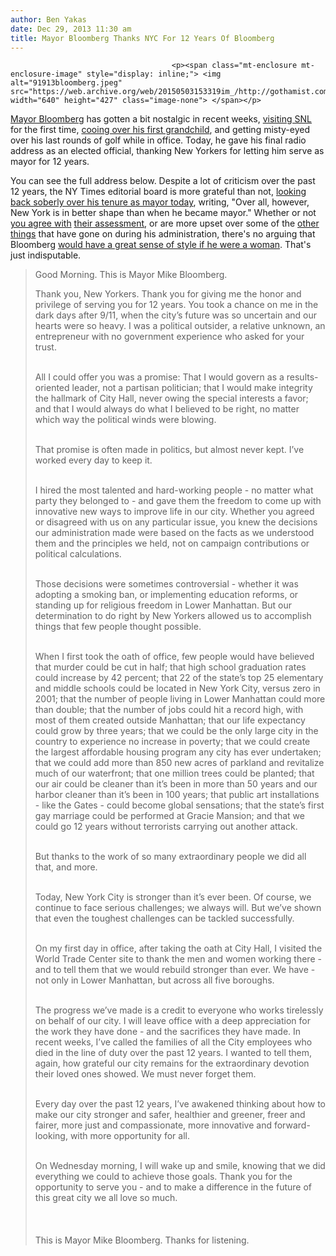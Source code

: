 ```yaml
---
author: Ben Yakas
date: Dec 29, 2013 11:30 am
title: Mayor Bloomberg Thanks NYC For 12 Years Of Bloomberg
---
```


	
										<p><span class="mt-enclosure mt-enclosure-image" style="display: inline;"> <img alt="91913bloomberg.jpeg" src="https://web.archive.org/web/20150503153319im_/http://gothamist.com/attachments/byakas/91913bloomberg.jpeg" width="640" height="427" class="image-none"> </span></p>

<p><a href="https://web.archive.org/web/20150503153319/http://gothamist.com/tags/mayorbloomberg">Mayor Bloomberg</a> has gotten a bit nostalgic in recent weeks, <a href="https://web.archive.org/web/20150503153319/http://gothamist.com/2013/12/22/video_mayor_bloomberg_makes_his_fir.php">visiting SNL</a> for the first time, <a href="https://web.archive.org/web/20150503153319/http://gothamist.com/2013/12/25/bloomberg_now_a_grandfather.php">cooing over his first grandchild</a>, and getting misty-eyed over his last rounds of golf while in office. Today, he gave his final radio address as an elected official, thanking New Yorkers for letting him serve as mayor for 12 years. </p>

<p>You can see the full address below. Despite a lot of criticism over the past 12 years, the NY Times editorial board is more grateful than not, <a href="https://web.archive.org/web/20150503153319/http://www.nytimes.com/2013/12/29/opinion/sunday/12-years-of-mayor-bloomberg.html?ref=opinion&amp;_r=1&amp;">looking back soberly over his tenure as mayor today</a>, writing, &quot;Over all, however, New York is in better shape than when he became mayor.&quot; Whether or not <a href="https://web.archive.org/web/20150503153319/http://www.ibtimes.com/good-riddance-mayor-bloomberg-10-reasons-be-glad-hes-done-2014-1521080">you agree with</a> <a href="https://web.archive.org/web/20150503153319/http://gawker.com/michael-bloomberg-takes-the-train-to-nowhere-1488168917">their assessment</a>, or are more upset over some of the <a href="https://web.archive.org/web/20150503153319/http://gothamist.com/tags/stopandfrisk">other</a> <a href="https://web.archive.org/web/20150503153319/http://gothamist.com/tags/homelessness">things</a> that have gone on during his administration, there&apos;s no arguing that Bloomberg <a href="https://web.archive.org/web/20150503153319/http://gothamist.com/2013/10/17/bloomberg_wearing_heels.php">would have a great sense of style if he were a woman</a>. That&apos;s just indisputable.</p>

<blockquote>Good Morning. This is Mayor Mike Bloomberg.
 
Thank you, New Yorkers. Thank you for giving me the honor and privilege of serving you for 12 years. You took a chance on me in the dark days after 9/11, when the city&#x2019;s future was so uncertain and our hearts were so heavy. I was a political outsider, a relative unknown, an entrepreneur with no government experience who asked for your trust.<br><br>
 
All I could offer you was a promise: That I would govern as a results-oriented leader, not a partisan politician; that I would make integrity the hallmark of City Hall, never owing the special interests a favor; and that I would always do what I believed to be right, no matter which way the political winds were blowing.<br><br>
 
That promise is often made in politics, but almost never kept. I&#x2019;ve worked every day to keep it.<br><br>
 
I hired the most talented and hard-working people - no matter what party they belonged to - and gave them the freedom to come up with innovative new ways to improve life in our city. Whether you agreed or disagreed with us on any particular issue, you knew the decisions our administration made were based on the facts as we understood them and the principles we held, not on campaign contributions or political calculations.<br><br>
 
Those decisions were sometimes controversial - whether it was adopting a smoking ban, or implementing education reforms, or standing up for religious freedom in Lower Manhattan. But our determination to do right by New Yorkers allowed us to accomplish things that few people thought possible.<br><br>
 
When I first took the oath of office, few people would have believed that murder could be cut in half; that high school graduation rates could increase by 42 percent; that 22 of the state&#x2019;s top 25 elementary and middle schools could be located in New York City, versus zero in 2001; that the number of people living in Lower Manhattan could more than double; that the number of jobs could hit a record high, with most of them created outside Manhattan; that our life expectancy could grow by three years; that we could be the only large city in the country to experience no increase in poverty; that we could create the largest affordable housing program any city has ever undertaken; that we could add more than 850 new acres of parkland and revitalize much of our waterfront; that one million trees could be planted; that our air could be cleaner than it&#x2019;s been in more than 50 years and our harbor cleaner than it&#x2019;s been in 100 years; that public art installations - like the Gates - could become global sensations; that the state&#x2019;s first gay marriage could be performed at Gracie Mansion; and that we could go 12 years without terrorists carrying out another attack.<br><br>
 
But thanks to the work of so many extraordinary people we did all that, and more.<br><br>
 
Today, New York City is stronger than it&#x2019;s ever been. Of course, we continue to face serious challenges; we always will. But we&#x2019;ve shown that even the toughest challenges can be tackled successfully.<br><br>
 
On my first day in office, after taking the oath at City Hall, I visited the World Trade Center site to thank the men and women working there - and to tell them that we would rebuild stronger than ever. We have - not only in Lower Manhattan, but across all five boroughs.<br><br>
 
The progress we&#x2019;ve made is a credit to everyone who works tirelessly on behalf of our city. I will leave office with a deep appreciation for the work they have done - and the sacrifices they have made. In recent weeks, I&#x2019;ve called the families of all the City employees who died in the line of duty over the past 12 years. I wanted to tell them, again, how grateful our city remains for the extraordinary devotion their loved ones showed. We must never forget them.<br><br>
 
Every day over the past 12 years, I&#x2019;ve awakened thinking about how to make our city stronger and safer, healthier and greener, freer and fairer, more just and compassionate, more innovative and forward-looking, with more opportunity for all.<br><br>

<p>On Wednesday morning, I will wake up and smile, knowing that we did everything we could to achieve those goals. Thank you for the opportunity to serve you - and to make a difference in the future of this great city we all love so much.<br><br><br>
           <br>
This is Mayor Mike Bloomberg. Thanks for listening.</p></blockquote><p></p>					
										
									
				